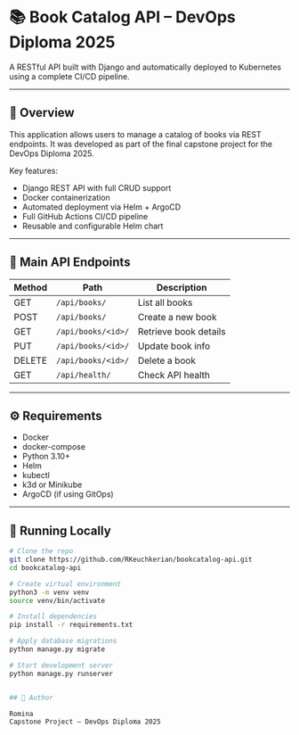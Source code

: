 # 📚 Book Catalog API – DevOps Diploma 2025

A RESTful API built with Django and automatically deployed to Kubernetes using a complete CI/CD pipeline.

---

## 🧠 Overview

This application allows users to manage a catalog of books via REST endpoints. It was developed as part of the final capstone project for the DevOps Diploma 2025.

Key features:

- Django REST API with full CRUD support
- Docker containerization
- Automated deployment via Helm + ArgoCD
- Full GitHub Actions CI/CD pipeline
- Reusable and configurable Helm chart

---

## 🚀 Main API Endpoints

| Method | Path                   | Description                  |
|--------|------------------------|------------------------------|
| GET    | `/api/books/`          | List all books               |
| POST   | `/api/books/`          | Create a new book            |
| GET    | `/api/books/<id>/`     | Retrieve book details        |
| PUT    | `/api/books/<id>/`     | Update book info             |
| DELETE | `/api/books/<id>/`     | Delete a book                |
| GET    | `/api/health/`         | Check API health             |

---

## ⚙️ Requirements

- Docker
- docker-compose
- Python 3.10+
- Helm
- kubectl
- k3d or Minikube
- ArgoCD (if using GitOps)

---

## 🧪 Running Locally

```bash
# Clone the repo
git clone https://github.com/RKeuchkerian/bookcatalog-api.git
cd bookcatalog-api

# Create virtual environment
python3 -m venv venv
source venv/bin/activate

# Install dependencies
pip install -r requirements.txt

# Apply database migrations
python manage.py migrate

# Start development server
python manage.py runserver


## 👤 Author

Romina  
Capstone Project – DevOps Diploma 2025

